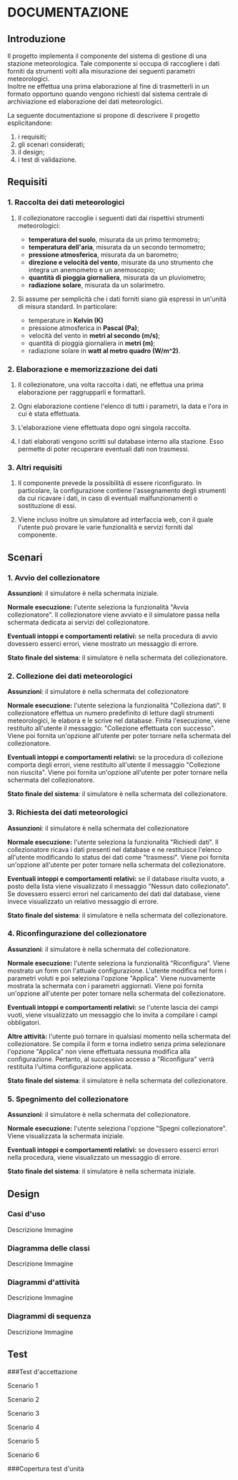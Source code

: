 # DOCUMENTAZIONE

## Introduzione

Il progetto implementa il componente del sistema di gestione di una stazione meteorologica. Tale componente si occupa di
raccogliere i dati forniti da strumenti volti alla misurazione dei seguenti parametri meteorologici.  
Inoltre ne effettua una prima elaborazione al fine di trasmetterli in un formato opportuno quando vengono richiesti dal 
sistema centrale di archiviazione ed elaborazione dei dati meteorologici.

La seguente documentazione si propone di descrivere il progetto esplicitandone:  
1. i requisiti;
2. gli scenari considerati;
3. il design;
4. i test di validazione.


## Requisiti

### 1. Raccolta dei dati meteorologici

1. Il collezionatore raccoglie i seguenti dati dai rispettivi strumenti meteorologici:

    - __temperatura del suolo__, misurata da un primo termometro;
    - __temperatura dell'aria__, misurata da un secondo termometro;
    - __pressione atmosferica__, misurata da un barometro;
    - __direzione e velocità del vento__, misurate da uno strumento che integra un anemometro e un anemoscopio;
    - __quantità di pioggia giornaliera__, misurata da un pluviometro;
    - __radiazione solare__, misurata da un solarimetro.
    
2. Si assume per semplicità che i dati forniti siano già espressi in un'unità di misura standard. In particolare:

    - temperature in __Kelvin (K)__
    - pressione atmosferica in __Pascal (Pa)__;
    - velocità del vento in __metri al secondo (m/s)__;
    - quantità di pioggia giornaliera in __metri (m)__;
    - radiazione solare in __watt al metro quadro (W/m^2)__.


### 2. Elaborazione e memorizzazione dei dati

1. Il collezionatore, una volta raccolta i dati, ne effettua una prima elaborazione per raggrupparli e formattarli.

2. Ogni elaborazione contiene l'elenco di tutti i parametri, la data e l'ora in cui è stata effettuata.

3. L'elaborazione viene effettuata dopo ogni singola raccolta.

4. I dati elaborati vengono scritti sul database interno alla stazione. Esso permette di poter recuperare eventuali dati non trasmessi.



### 3. Altri requisiti

1. Il componente prevede la possibilità di essere riconfigurato. In particolare, la configurazione contiene l'assegnamento 
degli strumenti da cui ricavare i dati, in caso di eventuali malfunzionamenti o sostituzione di essi.
    
2. Viene incluso inoltre un simulatore ad interfaccia web, con il quale l'utente può provare le varie funzionalità e servizi
forniti dal componente.



## Scenari

### 1. Avvio del collezionatore

__Assunzioni__: il simulatore è nella schermata iniziale.

__Normale esecuzione:__ l'utente seleziona la funzionalità "Avvia collezionatore". Il collezionatore viene avviato
e il simulatore passa nella schermata dedicata ai servizi del collezionatore. 

__Eventuali intoppi e comportamenti relativi:__ se nella procedura di avvio dovessero esserci errori, viene mostrato un
messaggio di errore.

__Stato finale del sistema__: il simulatore è nella schermata del collezionatore.


### 2. Collezione dei dati meteorologici

__Assunzioni__: il simulatore è nella schermata del collezionatore

__Normale esecuzione:__ l'utente seleziona la funzionalità "Colleziona dati". Il collezionatore effettua un numero predefinito
di letture dagli strumenti meteorologici, le elabora e le scrive nel database. Finita l'esecuzione, viene restituito 
all'utente il messaggio: "Collezione effettuata con successo". Viene poi fornita un'opzione all'utente per poter tornare
nella schermata del collezionatore.

__Eventuali intoppi e comportamenti relativi:__ se la procedura di collezione comporta degli errori, viene restituito all'utente
il messaggio "Collezione non riuscita". Viene poi fornita un'opzione all'utente per poter tornare nella schermata del collezionatore.

__Stato finale del sistema__: il simulatore è nella schermata del collezionatore.


### 3. Richiesta dei dati meteorologici

__Assunzioni__: il simulatore è nella schermata del collezionatore

__Normale esecuzione:__ l'utente seleziona la funzionalità "Richiedi dati". Il collezionatore ricava i dati presenti nel
database e ne restituisce l'elenco all'utente modificando lo status dei dati come "trasmessi". Viene poi fornita un'opzione all'utente per poter tornare
nella schermata del collezionatore.

__Eventuali intoppi e comportamenti relativi:__ se il database risulta vuoto, a posto della lista viene visualizzato il
messaggio "Nessun dato collezionato". Se dovessero esserci errori nel caricamento dei dati dal database, viene invece visualizzato
un relativo messaggio di errore.

__Stato finale del sistema__: il simulatore è nella schermata del collezionatore.


### 4. Riconfingurazione del collezionatore

__Assunzioni__: il simulatore è nella schermata del collezionatore.

__Normale esecuzione:__ l'utente seleziona la funzionalità "Riconfigura". Viene mostrato un form con l'attuale
configurazione. L'utente modifica nel form i parametri voluti e poi seleziona l'opzione "Applica". Viene nuovamente
mostrata la schermata con i parametri aggiornati. Viene poi fornita un'opzione all'utente per poter tornare
nella schermata del collezionatore.

__Eventuali intoppi e comportamenti relativi:__ se l'utente lascia dei campi vuoti, viene visualizzato un messaggio
che lo invita a compilare i campi obbligatori.

__Altre attività:__ l'utente può tornare in qualsiasi momento nella schermata del collezionatore. Se compila il form e torna
indietro senza prima selezionare l'opzione "Applica" non viene effettuata nessuna modifica alla configurazione. Pertanto,
al successivo accesso a "Riconfigura" verrà restituita l'ultima configurazione applicata.

__Stato finale del sistema__: il simulatore è nella schermata del collezionatore.


### 5. Spegnimento del collezionatore

__Assunzioni__: il simulatore è nella schermata del collezionatore.

__Normale esecuzione:__ l'utente seleziona l'opzione "Spegni collezionatore". Viene visualizzata la schermata iniziale.

__Eventuali intoppi e comportamenti relativi:__ se dovessero esserci errori nella procedura, viene visualizzato un messaggio
di errore.

__Stato finale del sistema__: il simulatore è nella schermata iniziale.



## Design

### Casi d'uso

Descrizione
Immagine

### Diagramma delle classi

Descrizione
Immagine

### Diagrammi d'attività

Descrizione
Immagine

### Diagrammi di sequenza

Descrizione
Immagine


## Test

###Test d'accettazione

Scenario 1

Scenario 2

Scenario 3

Scenario 4

Scenario 5

Scenario 6


###Copertura test d'unità